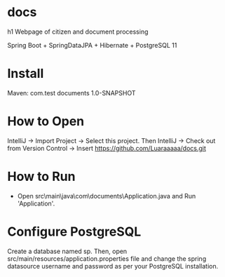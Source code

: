 # docs
h1 Webpage of citizen and document processing

Spring Boot + SpringDataJPA + Hibernate + PostgreSQL 11 

# Install
  Maven:<dependency>
          <groupId>com.test</groupId>
          <artifactId>documents</artifactId>
          <version>1.0-SNAPSHOT</version>
        </dependency>

# How to Open
IntelliJ -> Import Project -> Select this project. Then IntelliJ -> Check out from Version Control -> Insert https://github.com/Luaraaaaa/docs.git

# How to Run
- Open src\main\java\com\documents\Application.java and Run 'Application'.

# Configure PostgreSQL
Create a database named sp. Then, open src/main/resources/application.properties file and change the spring datasource username and password as per your PostgreSQL installation.
